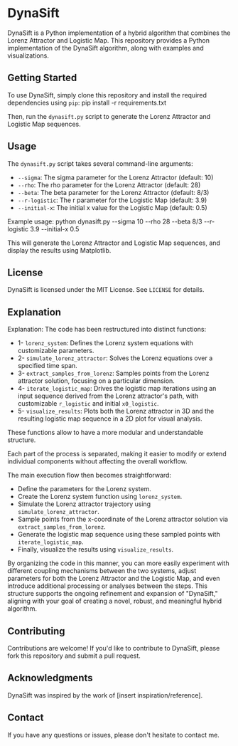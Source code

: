 DynaSift
========

DynaSift is a Python implementation of a hybrid algorithm that combines the Lorenz Attractor and Logistic Map. This repository provides a Python implementation of the DynaSift algorithm, along with examples and visualizations.

Getting Started
---------------

To use DynaSift, simply clone this repository and install the required dependencies using `pip`:
pip install -r requirements.txt

Then, run the `dynasift.py` script to generate the Lorenz Attractor and Logistic Map sequences.

Usage
-----

The `dynasift.py` script takes several command-line arguments:

* `--sigma`: The sigma parameter for the Lorenz Attractor (default: 10)
* `--rho`: The rho parameter for the Lorenz Attractor (default: 28)
* `--beta`: The beta parameter for the Lorenz Attractor (default: 8/3)
* `--r-logistic`: The r parameter for the Logistic Map (default: 3.9)
* `--initial-x`: The initial x value for the Logistic Map (default: 0.5)

Example usage:
python dynasift.py --sigma 10 --rho 28 --beta 8/3 --r-logistic 3.9 --initial-x 0.5

This will generate the Lorenz Attractor and Logistic Map sequences, and display the results using Matplotlib.

License
-------

DynaSift is licensed under the MIT License. See `LICENSE` for details.

Explanation
---------------

Explanation:
The code has been restructured into distinct functions:

* 1- `lorenz_system`: Defines the Lorenz system equations with customizable parameters.
* 2- `simulate_lorenz_attractor`: Solves the Lorenz equations over a specified time span.
* 3- `extract_samples_from_lorenz`: Samples points from the Lorenz attractor solution, focusing on a particular dimension.
* 4- `iterate_logistic_map`: Drives the logistic map iterations using an input sequence derived from the Lorenz attractor's path, with customizable `r_logistic` and initial `x0_logistic`.
* 5- `visualize_results`: Plots both the Lorenz attractor in 3D and the resulting logistic map sequence in a 2D plot for visual analysis.

These functions allow to have a more modular and understandable structure.

Each part of the process is separated, making it easier to modify or extend individual components without affecting the overall workflow.

The main execution flow then becomes straightforward:

* Define the parameters for the Lorenz system.
* Create the Lorenz system function using `lorenz_system`.
* Simulate the Lorenz attractor trajectory using `simulate_lorenz_attractor`.
* Sample points from the x-coordinate of the Lorenz attractor solution via `extract_samples_from_lorenz`.
* Generate the logistic map sequence using these sampled points with `iterate_logistic_map`.
* Finally, visualize the results using `visualize_results`.

By organizing the code in this manner, you can more easily experiment with different coupling mechanisms between the two systems, adjust parameters for both the Lorenz Attractor and the Logistic Map, and even introduce additional processing or analyses between the steps. This structure supports the ongoing refinement and expansion of "DynaSift," aligning with your goal of creating a novel, robust, and meaningful hybrid algorithm.

Contributing
------------

Contributions are welcome! If you'd like to contribute to DynaSift, please fork this repository and submit a pull request.

Acknowledgments
---------------

DynaSift was inspired by the work of [insert inspiration/reference].

Contact
-------

If you have any questions or issues, please don't hesitate to contact me.

